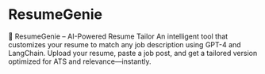 # ResumeGenie
🔧 ResumeGenie – AI-Powered Resume Tailor An intelligent tool that customizes your resume to match any job description using GPT-4 and LangChain. Upload your resume, paste a job post, and get a tailored version optimized for ATS and relevance—instantly.
